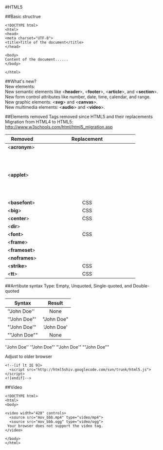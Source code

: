#HTML5

##Basic structrue  
```
<!DOCTYPE html>
<html>
<head>
<meta charset="UTF-8">
<title>Title of the document</title>
</head>

<body>
Content of the document......
</body>

</html>
```

##What's new?  
New elements:  
New semantic elements like <**header**>, <**footer**>, <**article**>, and <**section**>.  
New form control attributes like number, date, time, calendar, and range.  
New graphic elements: <**svg**> and <**canvas**>.  
New multimedia elements: <**audio**> and <**video**>.  

##Elements removed
Tags removed since HTML5 and their replacements  
Migration from HTML4 to HTML5: http://www.w3schools.com/html/html5_migration.asp  

|    Removed     | Replacement |
| -------------- |:-----------:|
| <**acronym**>  | <abbr>      |
| <**applet**>   | <object>    |
| <**basefont**> | CSS         |
| <**big**>      | CSS         |
| <**center**>   | CSS         |
| <**dir**>      | <ul>        |
| <**font**>     | CSS         |
| <**frame**>    |             |
| <**frameset**> |             |
| <**noframes**> |             |
| <**strike**>   | CSS         |
| <**tt**>       | CSS         |

<!--##Added-->
<!--|   New Elements    | Definition                                                                                	|-->
<!--|-----------------	|:-------------------------------------------------------------------------------------------:|-->
<!--| <**article**>    	| Defines an article in the document                                                        	|-->
<!--| <**aside**>      	| Defines content aside from the page content                                               	|-->
<!--| <**bdi**>        	| Defines a part of text that might be formatted in a different direction from other text   	|-->
<!--| <**details**>    	| Defines additional details that the user can view or hide                                 	|-->
<!--| <**dialog**>     	| Defines a dialog box or window                                                            	|-->
<!--| <**figcaption**> 	| Defines a caption for a <figure> element                                                  	|-->
<!--| <**figure**>     	| Defines self-contained content, like illustrations, diagrams, photos, code listings, etc. 	|-->
<!--| <**footer**>     	| Defines a footer for the document or a section                                            	|-->
<!--| <**header**>     	| Defines a header for the document or a section                                            	|-->
<!--| <**main**>       	| Defines the main content of a document                                                    	|-->
<!--| <**mark**>       	| Defines marked or highlighted text                                                        	|-->
<!--| <**menuitem**>   	| Defines a command/menu item that the user can invoke from a popup menu                    	|-->
<!--| <**meter**>      	| Defines a scalar measurement within a known range (a gauge)                               	|-->
<!--| <**nav**>        	| Defines navigation links in the document                                                  	|-->
<!--| <**progress**>   	| Defines the progress of a task                                                            	|-->
<!--| <**rp**>         	| Defines what to show in browsers that do not support ruby annotations                     	|-->
<!--| <**rt**>         	| Defines an explanation/pronunciation of characters (for East Asian typography)            	|-->
<!--| <**ruby**>       	| Defines a ruby annotation (for East Asian typography)                                     	|-->
<!--| <**section**>    	| Defines a section in the document                                                         	|-->
<!--| <**summary**>    	| Defines a visible heading for a <details> element                                         	|-->
<!--| <**time**>       	| Defines a date/time                                                                       	|-->
<!--| <**wbr**>        	| Defines a possible line-break                                                             	|-->

##Arrtibute syntax
Type: Empty, Unquoted, Single-quoted, and Double-quoted  

| Syntax       | Result      |
|--------------|:-----------:|
| ''John Doe'' | None        |
| '"John Doe"' | "John Doe"  |
| "'John Doe'" | 'John Doe'  |
| ""John Doe"" | None        |

''John Doe''
'"John Doe"'
"'John Doe'"
""John Doe""



Adjust to older browser  
```
<!--[if lt IE 9]>
  <script src="http://html5shiv.googlecode.com/svn/trunk/html5.js"></script>
<![endif]-->
```











##Video

```
<!DOCTYPE html>
<html>
<body>

<video width="420" controls>
  <source src="mov_bbb.mp4" type="video/mp4">
  <source src="mov_bbb.ogg" type="video/ogg">
 Your browser does not support the video tag.
</video>

</body>
</html>
```
